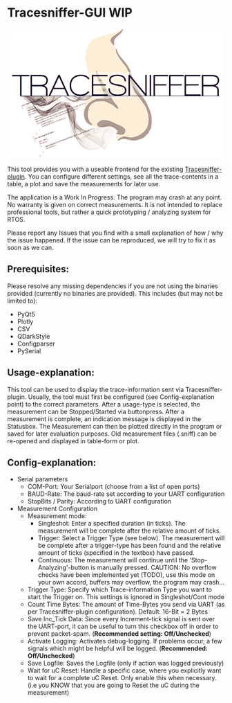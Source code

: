 # Tracesniffer-GUI  WIP
![Tracesniffer-logo](resources/img/TraceSnifferLogo_small.png)

This tool provides you with a useable frontend for the existing [Tracesniffer-plugin](https://github.com/adler305/Tracesniffer-Plugin).
You can configure different settings, see all the trace-contents in a table, a plot and save the measurements for later use.

The application is a Work In Progress. The program may crash at any point. No warranty is given on
correct measurements. It is not intended to replace professional tools, but rather a quick prototyping / analyzing system for RTOS.

Please report any Issues that you find with a small explanation of how / why the issue happened. If the issue can be reproduced, we will
try to fix it as soon as we can.

## Prerequisites:

Please resolve any missing dependencies if you are not using the binaries provided (currently no binaries are provided).
This includes (but may not be limited to):
- PyQt5
- Plotly
- CSV
- QDarkStyle
- Configparser
- PySerial

## Usage-explanation:

This tool can be used to display the trace-information sent via Tracesniffer-plugin. Usually, the tool must first be configured
(see Config-explanation point) to the correct parameters.
After a usage-type is selected, the measurement can be Stopped/Started via buttonpress.
After a measurement is complete, an indication message is displayed in the Statusbox.
The Measurement can then be plotted directly in the program or saved for later evaluation purposes.
Old measurement files (.sniff) can be re-opened and displayed in table-form or plot.

## Config-explanation:

- Serial parameters
  - COM-Port: Your Serialport (choose from a list of open ports)
  - BAUD-Rate: The baud-rate set according to your UART configuration
  - StopBits / Parity: According to UART configuration
- Measurement Configuration
  - Measurement mode:
    * Singleshot: Enter a specified duration (in ticks). The measurement will be complete after the relative amount of ticks.
    * Trigger: Select a Trigger Type (see below). The measurement will be complete after a trigger-type has been found and
    the relative amount of ticks (specified in the textbox) have passed.
    * Continuous: The measurement will continue until the 'Stop-Analyzing'-button is manually pressed. CAUTION: No overflow checks
    have been implemented yet (TODO), use this mode on your own accord, buffers may overflow, the program may crash...
  - Trigger Type: Specify which Trace-information Type you want to start the Trigger on. This settings is ignored in Singleshot/Cont mode
  - Count Time Bytes: The amount of Time-Bytes you send via UART (as per Tracesniffer-plugin configuration). Default: 16-Bit = 2 Bytes
  - Save Inc_Tick Data: Since every Increment-tick signal is sent over the UART-port, it can be useful to turn this checkbox off
  in order to prevent packet-spam. (**Recommended setting: Off/Unchecked**)
  - Activate Logging: Activates debug-logging. If problems occur, a few signals which might be helpful will be logged. (**Recommended: Off/Unchecked**)
  - Save Logfile: Saves the Logfile (only if action was logged previously)
  - Wait for uC Reset: Handle a specific case, where you explicitly want to wait for a complete uC Reset. Only enable this when necessary. (i.e you KNOW that you are going to Reset the uC during the measurement)
  
  
